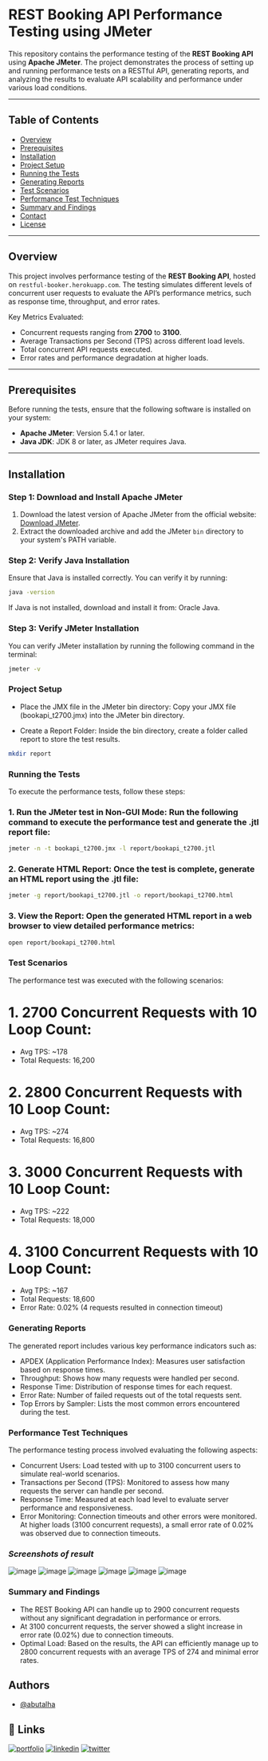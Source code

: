 # REST Booking API Performance Testing using JMeter

This repository contains the performance testing of the **REST Booking API** using **Apache JMeter**. The project demonstrates the process of setting up and running performance tests on a RESTful API, generating reports, and analyzing the results to evaluate API scalability and performance under various load conditions.

---

## Table of Contents

- [Overview](#overview)
- [Prerequisites](#prerequisites)
- [Installation](#installation)
- [Project Setup](#project-setup)
- [Running the Tests](#running-the-tests)
- [Generating Reports](#generating-reports)
- [Test Scenarios](#test-scenarios)
- [Performance Test Techniques](#performance-test-techniques)
- [Summary and Findings](#summary-and-findings)
- [Contact](#contact)
- [License](#license)

---

## Overview

This project involves performance testing of the **REST Booking API**, hosted on `restful-booker.herokuapp.com`. The testing simulates different levels of concurrent user requests to evaluate the API’s performance metrics, such as response time, throughput, and error rates.

Key Metrics Evaluated:
- Concurrent requests ranging from **2700** to **3100**.
- Average Transactions per Second (TPS) across different load levels.
- Total concurrent API requests executed.
- Error rates and performance degradation at higher loads.

---

## Prerequisites

Before running the tests, ensure that the following software is installed on your system:

- **Apache JMeter**: Version 5.4.1 or later.
- **Java JDK**: JDK 8 or later, as JMeter requires Java.

---

## Installation

### Step 1: Download and Install Apache JMeter
1. Download the latest version of Apache JMeter from the official website: [Download JMeter](https://jmeter.apache.org/download_jmeter.cgi).
2. Extract the downloaded archive and add the JMeter `bin` directory to your system's PATH variable.

### Step 2: Verify Java Installation
Ensure that Java is installed correctly. You can verify it by running:
```bash
java -version
```
If Java is not installed, download and install it from: Oracle Java.

### Step 3: Verify JMeter Installation
You can verify JMeter installation by running the following command in the terminal:

```bash
jmeter -v
```
### Project Setup
- Place the JMX file in the JMeter bin directory: Copy your JMX file (bookapi_t2700.jmx) into the JMeter bin directory.

- Create a Report Folder: Inside the bin directory, create a folder called report to store the test results.
```bash
mkdir report
```
### Running the Tests
To execute the performance tests, follow these steps:

### 1. Run the JMeter test in Non-GUI Mode: Run the following command to execute the performance test and generate the .jtl report file:
```bash
jmeter -n -t bookapi_t2700.jmx -l report/bookapi_t2700.jtl

```
### 2. Generate HTML Report: Once the test is complete, generate an HTML report using the .jtl file:
```bash
jmeter -g report/bookapi_t2700.jtl -o report/bookapi_t2700.html

```
### 3. View the Report: Open the generated HTML report in a web browser to view detailed performance metrics:
```bash
open report/bookapi_t2700.html

```
### **Test Scenarios**
The performance test was executed with the following scenarios:

# 1. 2700 Concurrent Requests with 10 Loop Count:

- Avg TPS: ~178
- Total Requests: 16,200
# 2. 2800 Concurrent Requests with 10 Loop Count:

- Avg TPS: ~274
- Total Requests: 16,800
# 3. 3000 Concurrent Requests with 10 Loop Count:

- Avg TPS: ~222
- Total Requests: 18,000
# 4. 3100 Concurrent Requests with 10 Loop Count:

- Avg TPS: ~167
- Total Requests: 18,600
- Error Rate: 0.02% (4 requests resulted in connection timeout)

### Generating Reports
The generated report includes various key performance indicators such as:

- APDEX (Application Performance Index): Measures user satisfaction based on response times.
- Throughput: Shows how many requests were handled per second.
- Response Time: Distribution of response times for each request.
- Error Rate: Number of failed requests out of the total requests sent.
- Top Errors by Sampler: Lists the most common errors encountered during the test.

### Performance Test Techniques
The performance testing process involved evaluating the following aspects:

- Concurrent Users: Load tested with up to 3100 concurrent users to simulate real-world scenarios.
- Transactions per Second (TPS): Monitored to assess how many requests the server can handle per second.
- Response Time: Measured at each load level to evaluate server performance and responsiveness.
- Error Monitoring: Connection timeouts and other errors were monitored. At higher loads (3100 concurrent requests), a small error rate of 0.02% was observed due to connection timeouts.

### _Screenshots of result_
![image](https://github.com/user-attachments/assets/7fdb0a83-db73-4343-beb8-837d4c53d80e)
![image](https://github.com/user-attachments/assets/998f61eb-d998-4d28-ba43-6f2428bc485b)
![image](https://github.com/user-attachments/assets/e5afe041-06a2-4e2e-8e4d-151ed95d87e8)
![image](https://github.com/user-attachments/assets/2fc45e31-095e-4b86-966e-85763b9084d8)
![image](https://github.com/user-attachments/assets/83fa354a-2ff2-4630-b15e-1d88fc707922)
![image](https://github.com/user-attachments/assets/ab2e77cd-d16a-4a7f-bed4-c4aa33caed2d)


### Summary and Findings
- The REST Booking API can handle up to 2900 concurrent requests without any significant degradation in performance or errors.
- At 3100 concurrent requests, the server showed a slight increase in error rate (0.02%) due to connection timeouts.
- Optimal Load: Based on the results, the API can efficiently manage up to 2800 concurrent requests with an average TPS of 274 and minimal error rates.

## Authors

- [@abutalha](https://github.com/md-abutalha)


## 🔗 Links
[![portfolio](https://img.shields.io/badge/my_portfolio-000?style=for-the-badge&logo=ko-fi&logoColor=white)](https://github.com/md-abutalha)
[![linkedin](https://img.shields.io/badge/linkedin-0A66C2?style=for-the-badge&logo=linkedin&logoColor=white)](https://www.linkedin.com/in/abu-talha1/)
[![twitter](https://img.shields.io/badge/twitter-1DA1F2?style=for-the-badge&logo=twitter&logoColor=white)](https://x.com/abu_talha0x)
